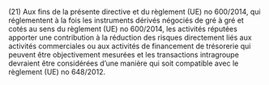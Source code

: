 (21) Aux fins de la présente directive et du règlement (UE) no 600/2014, qui réglementent à la fois les instruments dérivés négociés de gré à gré et cotés au sens du règlement (UE) no 600/2014, les activités réputées apporter une contribution à la réduction des risques directement liés aux activités commerciales ou aux activités de financement de trésorerie qui peuvent être objectivement mesurées et les transactions intragroupe devraient être considérées d’une manière qui soit compatible avec le règlement (UE) no 648/2012.